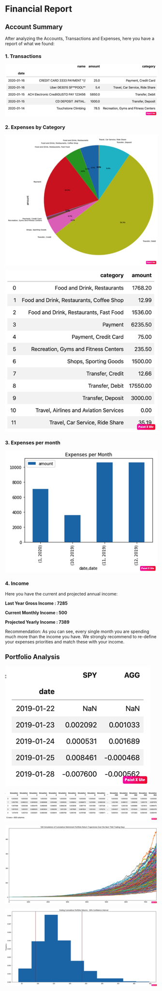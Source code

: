 # Financial Report

## Account Summary

After analyzing the Accounts, Transactions and Expenses, here you have a report of what we found:

### 1. Transactions

![](https://raw.githubusercontent.com/amejiali/apis-homework/master/Transactions.jpg)

### 2. Expenses by Category

![](https://raw.githubusercontent.com/amejiali/apis-homework/master/Expenses1.jpg)

![](https://raw.githubusercontent.com/amejiali/apis-homework/master/Expenses2.jpg)

### 3. Expenses per month

![](https://raw.githubusercontent.com/amejiali/apis-homework/master/Expenses3.jpg)

### 4. Income

Here you have the current and projected annual income:

**Last Year Gross Income  : 7285**

**Current Monthly Income  : 500**

**Projected Yearly Income : 7389**


Recommendation: As you can see, every single month you are spending much more than the income you have. We strongly recommend to re-define your expenses priorities and match these with your income. 

## Portfolio Analysis

![](https://raw.githubusercontent.com/amejiali/apis-homework/master/Portfolio1.jpg)

![](https://raw.githubusercontent.com/amejiali/apis-homework/master/Portfolio2.jpg)

![](https://raw.githubusercontent.com/amejiali/apis-homework/master/Portfolio3.jpg)

![](https://raw.githubusercontent.com/amejiali/apis-homework/master/Portfolio4.jpg)
